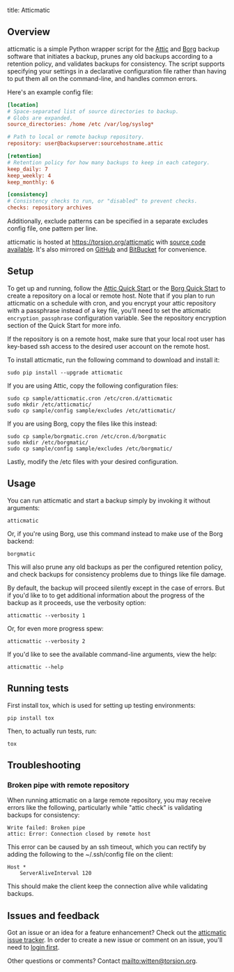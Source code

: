 title: Atticmatic

## Overview

atticmatic is a simple Python wrapper script for the
[Attic](https://attic-backup.org/) and
[Borg](https://borgbackup.github.io/borgbackup/) backup software that
initiates a backup, prunes any old backups according to a retention policy,
and validates backups for consistency. The script supports specifying your
settings in a declarative configuration file rather than having to put them
all on the command-line, and handles common errors.

Here's an example config file:

```INI
[location]
# Space-separated list of source directories to backup.
# Globs are expanded.
source_directories: /home /etc /var/log/syslog*

# Path to local or remote backup repository.
repository: user@backupserver:sourcehostname.attic

[retention]
# Retention policy for how many backups to keep in each category.
keep_daily: 7
keep_weekly: 4
keep_monthly: 6

[consistency]
# Consistency checks to run, or "disabled" to prevent checks.
checks: repository archives
```

Additionally, exclude patterns can be specified in a separate excludes config
file, one pattern per line.

atticmatic is hosted at <https://torsion.org/atticmatic> with [source code
available](https://torsion.org/hg/atticmatic). It's also mirrored on
[GitHub](https://github.com/witten/atticmatic) and
[BitBucket](https://bitbucket.org/dhelfman/atticmatic) for convenience.


## Setup

To get up and running, follow the [Attic Quick
Start](https://attic-backup.org/quickstart.html) or the [Borg Quick
Start](https://borgbackup.readthedocs.org/en/latest/quickstart.html) to create a
repository on a local or remote host. Note that if you plan to run atticmatic
on a schedule with cron, and you encrypt your attic repository with a
passphrase instead of a key file, you'll need to set the atticmatic
`encryption_passphrase` configuration variable. See the repository encryption
section of the Quick Start for more info.

If the repository is on a remote host, make sure that your local root user has
key-based ssh access to the desired user account on the remote host.

To install atticmatic, run the following command to download and install it:

    sudo pip install --upgrade atticmatic

If you are using Attic, copy the following configuration files:

    sudo cp sample/atticmatic.cron /etc/cron.d/atticmatic
    sudo mkdir /etc/atticmatic/
    sudo cp sample/config sample/excludes /etc/atticmatic/

If you are using Borg, copy the files like this instead:

    sudo cp sample/borgmatic.cron /etc/cron.d/borgmatic
    sudo mkdir /etc/borgmatic/
    sudo cp sample/config sample/excludes /etc/borgmatic/

Lastly, modify the /etc files with your desired configuration.


## Usage

You can run atticmatic and start a backup simply by invoking it without
arguments:

    atticmatic

Or, if you're using Borg, use this command instead to make use of the Borg
backend:

    borgmatic

This will also prune any old backups as per the configured retention policy,
and check backups for consistency problems due to things like file damage.

By default, the backup will proceed silently except in the case of errors. But
if you'd like to to get additional information about the progress of the
backup as it proceeds, use the verbosity option:

    atticmattic --verbosity 1

Or, for even more progress spew:

    atticmattic --verbosity 2

If you'd like to see the available command-line arguments, view the help:

    atticmattic --help


## Running tests

First install tox, which is used for setting up testing environments:

    pip install tox

Then, to actually run tests, run:

    tox


## Troubleshooting

### Broken pipe with remote repository

When running atticmatic on a large remote repository, you may receive errors
like the following, particularly while "attic check" is validating backups for
consistency:

    Write failed: Broken pipe
    attic: Error: Connection closed by remote host

This error can be caused by an ssh timeout, which you can rectify by adding
the following to the ~/.ssh/config file on the client:

    Host *
        ServerAliveInterval 120

This should make the client keep the connection alive while validating
backups.


## Issues and feedback

Got an issue or an idea for a feature enhancement? Check out the [atticmatic
issue tracker](https://tree.taiga.io/project/witten-atticmatic/issues). In
order to create a new issue or comment on an issue, you'll need to [login
first](https://tree.taiga.io/login).

Other questions or comments? Contact <mailto:witten@torsion.org>.
